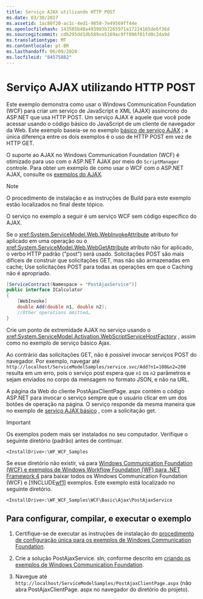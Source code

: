 ```yaml
---
title: Serviço AJAX utilizando HTTP POST
ms.date: 03/30/2017
ms.assetid: 1ac80f20-ac1c-4ed1-9850-7e49569ff44e
ms.openlocfilehash: 143585b40a493983b7265971a17224165de6f36d
ms.sourcegitcommit: cdb295dd1db589ce5169ac9ff096f01fd0c2da9d
ms.translationtype: MT
ms.contentlocale: pt-BR
ms.lasthandoff: 06/09/2020
ms.locfileid: "84575882"
---
```

# <a name="ajax-service-using-http-post"></a>Serviço AJAX utilizando HTTP POST

Este exemplo demonstra como usar o Windows Communication Foundation (WCF) para criar um serviço de JavaScript e XML (AJAX) assíncrono do ASP.NET que usa HTTP POST. Um serviço AJAX é aquele que você pode acessar usando o código básico do JavaScript de um cliente de navegador da Web. Este exemplo baseia-se no exemplo [básico de serviço AJAX](basic-ajax-service.md) ; a única diferença entre os dois exemplos é o uso de HTTP POST em vez de HTTP GET.

O suporte ao AJAX no Windows Communication Foundation (WCF) é otimizado para uso com o ASP.NET AJAX por meio do `ScriptManager` controle. Para obter um exemplo de como usar o WCF com o ASP.NET AJAX, consulte os [exemplos do AJAX](ajax-service-using-http-post.md).

> [!NOTE]
> O procedimento de instalação e as instruções de Build para este exemplo estão localizados no final deste tópico.

O serviço no exemplo a seguir é um serviço WCF sem código específico do AJAX.

Se o <xref:System.ServiceModel.Web.WebInvokeAttribute> atributo for aplicado em uma operação ou o <xref:System.ServiceModel.Web.WebGetAttribute> atributo não for aplicado, o verbo HTTP padrão ("post") será usado. Solicitações POST são mais difíceis de construir que solicitações GET, mas não são armazenadas em cache; Use solicitações POST para todas as operações em que o Caching não é apropriado.

```csharp
[ServiceContract(Namespace = "PostAjaxService")]
public interface ICalculator
{
    [WebInvoke]
    double Add(double n1, double n2);
    //Other operations omitted…
}
```

Crie um ponto de extremidade AJAX no serviço usando o <xref:System.ServiceModel.Activation.WebScriptServiceHostFactory> , assim como no exemplo de serviço básico Ajax.

Ao contrário das solicitações GET, não é possível invocar serviços POST do navegador. Por exemplo, navegar até `http://localhost/ServiceModelSamples/service.svc/Add?n1=100&n2=200` resulta em um erro, pois o serviço post espera que `n1` os `n2` parâmetros e sejam enviados no corpo da mensagem no formato JSON, e não na URL.

A página da Web do cliente PostAjaxClientPage. aspx contém o código ASP.NET para invocar o serviço sempre que o usuário clicar em um dos botões de operação na página. O serviço responde da mesma maneira que no exemplo de [serviço AJAX básico](basic-ajax-service.md) , com a solicitação get.

> [!IMPORTANT]
> Os exemplos podem mais ser instalados no seu computador. Verifique o seguinte diretório (padrão) antes de continuar.
>
> `<InstallDrive>:\WF_WCF_Samples`
>
> Se esse diretório não existir, vá para [Windows Communication Foundation (WCF) e exemplos de Windows Workflow Foundation (WF) para .NET Framework 4](https://www.microsoft.com/download/details.aspx?id=21459) para baixar todos os Windows Communication Foundation (WCF) e [!INCLUDE[wf1](../../../../includes/wf1-md.md)] exemplos. Este exemplo está localizado no seguinte diretório.
>
> `<InstallDrive>:\WF_WCF_Samples\WCF\Basic\Ajax\PostAjaxService`

## <a name="to-set-up-build-and-run-the-sample"></a>Para configurar, compilar, e executar o exemplo

1. Certifique-se de executar as instruções de instalação do [procedimento de configuração única para os exemplos de Windows Communication Foundation](one-time-setup-procedure-for-the-wcf-samples.md).

2. Crie a solução PostAjaxService. sln, conforme descrito em [criando os exemplos de Windows Communication Foundation](building-the-samples.md).

3. Navegue até `http://localhost/ServiceModelSamples/PostAjaxClientPage.aspx` (não abra PostAjaxClientPage. aspx no navegador do diretório do projeto).
